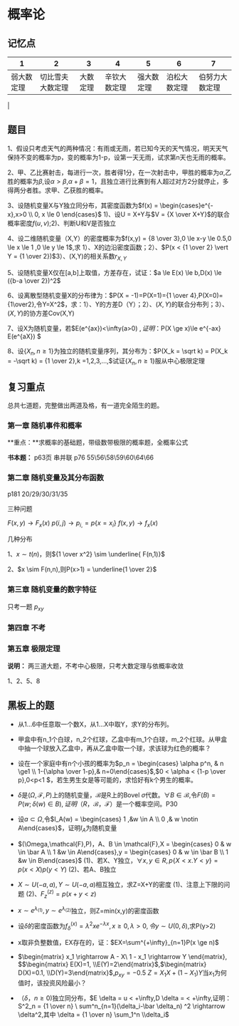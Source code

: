 <script src="../../../ut.js" type="text/javascript"></script>

<head>
    <script src="https://cdn.mathjax.org/mathjax/latest/MathJax.js?config=TeX-AMS-MML_HTMLorMML" type="text/javascript"></script>
    <script type="text/x-mathjax-config">
        MathJax.Hub.Config({
            tex2jax: {
            skipTags: ['script', 'noscript', 'style', 'textarea', 'pre'],
            inlineMath: [['$','$']]
            }
        });
    </script>
</head>

# 概率论

## 记忆点

|      1        |  2    |     3      |  4    | 5 | 6 | 7 |
| ------------- | ---- | --------- | ---- | ---- | ---- | ---- |
| 弱大数定理  | 切比雪夫大数定理  | 大数定理 |  辛钦大数定理 |  强大数定理  | 泊松大数定理 | 伯努力大数定理 |
|


## 题目

1、假设只考虑天气的两种情况：有雨或无雨，若已知今天的天气情况，明天天气保持不变的概率为p，变的概率为1-p，设第一天无雨，试求第n天也无雨的概率。

2、甲、乙比赛射击，每进行一次，胜者得1分，在一次射击中，甲胜的概率为$\alpha$,乙胜的概率为$\beta$,设$\alpha > \beta$,$\alpha + \beta =1$，且独立进行比赛到有人超过对方2分就停止，多得两分者胜。求甲、乙获胜的概率。

3、设随机变量X与Y独立同分布，其密度函数为$f(x) = \begin{cases}e^{-x},x>0 \\ 0, x \le 0 \end{cases}$ 
1)、设U = X+Y与$V = {X \over X+Y}$的联合概率密度$f(u,v)$;2)、判断U和V是否独立

4、设二维随机变量（X,Y）的密度概率为$f(x,y) = {8 \over 3},0 \le x-y \le 0.5,0 \le x \le 1 ,0 \le y \le 1$,求
1）、X的边沿密度函数；2）、$P(x < {1 \over 2} \vert Y = {1 \over 2})$3）、(X,Y)的相关系数$r_{X,Y}$

5、设随机变量X仅在[a,b]上取值，方差存在，试证：$a \le E(x) \le b,D(x) \le ({b-a \over 2})^2$

6、设离散型随机变量X的分布律为：$P(X = -1)=P(X=1)={1 \over 4},P(X=0)={1\over2},令Y=X^2$，求：1）、Y的方差D（Y）；2）、$(X,Y)$的联合分布列；3）、$(X,Y)$的协方差Cov(X,Y)

7、设X为随机变量，若$E(e^{ax})<\infty(a>0) $,证明：$P(X \ge x)\le e^{-ax} E(e^{aX}) $

8、设$\{X_n,n \ge 1\}$为独立的随机变量序列，其分布为：$P(X_k = \sqrt k) = P(X_k = -\sqrt k) = {1 \over 2},k =1,2,3,...,$试证$\{X_n,n \ge 1\}$服从中心极限定理

## 复习重点

总共七道题，完整做出两道及格，有一道完全陌生的题。

### 第一章 随机事件和概率

**重点：**求概率的基础题，带级数带极限的概率题，全概率公式

**书本题：** p63页 串并联
p76 55\56\58\59\60\64\66

### 第二章 随机变量及其分布函数

p181 20/29/30/31/35

三种问题

$F(x,y) \longrightarrow F_x(x)$
$p(i,j) \longrightarrow p_{i,} = p\{x=x_i\}$
$f(x,y) \longrightarrow f_x(x)$

几种分布

1、$x \sim t(n)$，则${1 \over x^2} \sim \underline{ F(n,1)}$

2、$x \sim F(n,n),则P(x>1) = \underline{1 \over 2}$

### 第三章  随机变量的数字特征

只考一题 $p_{xy}$

### 第四章 不考

### 第五章 极限定理
**说明：**
两三道大题，不考中心极限，只考大数定理与依概率收敛

1、2、5、8

## 黑板上的题

- 从1...6中任意取一个数X，从1...X中取Y，求Y的分布列。

- 甲盒中有n_1个白球，n_2个红球，乙盒中有m_1个白球，m_2个红球。从甲盒中抽一个球放入乙盒中，再从乙盒中取一个球，求该球为红色的概率？

- 设在一个家庭中有n个小孩的概率为$p_n = \begin{cases} \alpha p^n, & n \ge1 \\ 1-{\alpha \over 1-p},& n=0\end{cases}$,$0 < \alpha < {1-p \over p},0<p<1 $，若生男生女是等可能的，求恰好有k个男生的概率。

- $\delta$是$(\Omega,\mathcal{F},P)$上的随机变量，$\mathcal{B}$是R上的Bovel $\sigma$代数。$\forall B \in \mathcal{B}$,令$F(B) = P(w;\delta(w)\in B),证明（R，\mathcal{B}，\mathcal{F}）$是一个概率空间。P30

- 设$a \subset \Omega$,令$I_A(w) = \begin{cases} 1 ,&w \in A \\ 0 ,& w \notin A\end{cases}$，证明$I_A$为随机变量

- $(\Omega,\mathcal{F},P)，A、B \in \mathcal{F},X = \begin{cases} 0 & w \in \bar A \\ 1  &w \in A\end{cases},y  = \begin{cases} 0 & w \in \bar B \\ 1  &w \in B\end{cases}$
(1)、若X、Y独立，$\forall x,y \in R,p\{X <x.Y<y\} = p(x<X)p(y<Y)$
(2)、若A、B独立

- $X \sim U(-a,a),Y \sim U(-a,a)$相互独立，求Z=X+Y的密度
(1)、注意上下限的问题
(2)、$F^{(z)}_z = p(x+y < z)$

- $x \sim e^{\lambda_{(1)}},y \sim e^{\lambda_{(2)}}$独立，则Z=min(x,y)的密度函数

- 设$\delta$的密度函数为$f^{(x)}_\delta=\lambda^2xe^{-\lambda x},x \ge0,\lambda >0,令y \sim U(0,\delta)$,求P(y>2)

- x取非负整数值，EX存在的，证：$EX=\sum^{+\infty}_{n=1}P(x \ge n)$

- $\begin{matrix}  x_1 \rightarrow A - X\\ 1 - x_1 \rightarrow Y \end{matrix}, $$\begin{matrix} E(X)=1, \\E(Y)=2\end{matrix}$,$\begin{matrix} D(X)=0.1, \\D(Y)=3\end{matrix}$,$p_{xy} = -0.5$  $Z=X_1X+(1-X_1)Y$当$x_1$为何值时，该投资风险最小？

- $（\delta ，n \ge 0)$独立同分布，$E \delta = u < +\infty,D \delta = <  +\infty,证明：S^2_n = {1 \over n} \ sum^n_{n=1}(\delta_i-\bar \delta_n)  ^2 \rightarrow \delta^2,其中 \delta = {1 \over n} \sum_1^n \\delta_i$


